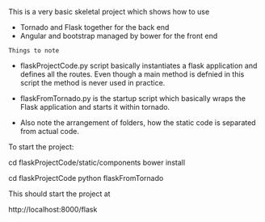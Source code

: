 This is a very basic skeletal project which shows how to use

- Tornado and Flask together for the back end
- Angular and bootstrap managed by bower for the front end

```
Things to note
```

- flaskProjectCode.py script basically instantiates a flask application and
defines all the routes. Even though a main method is defnied in this script 
the method is never used in practice. 

- flaskFromTornado.py is the startup script which basically wraps the Flask
application and starts it within tornado. 

- Also note the arrangement of folders, how the static code is separated from 
actual code. 

To start the project:

cd flaskProjectCode/static/components
bower install

cd flaskProjectCode
python flaskFromTornado

This should start the project at 

http://localhost:8000/flask
